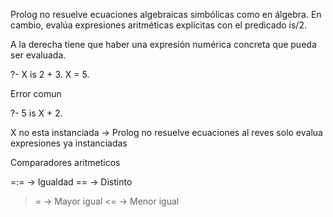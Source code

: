 Prolog no resuelve ecuaciones algebraicas simbólicas como en álgebra.
En cambio, evalúa expresiones aritméticas explícitas con el predicado is/2.

A la derecha tiene que haber una expresión numérica concreta que pueda ser evaluada.

?- X is 2 + 3.
X = 5.

Error comun

?- 5 is X + 2.

X no esta instanciada → Prolog no resuelve ecuaciones al reves solo evalua expresiones ya instanciadas

Comparadores aritmeticos

=:= → Igualdad 
=\= → Distinto 
>= → Mayor igual
<= → Menor igual

